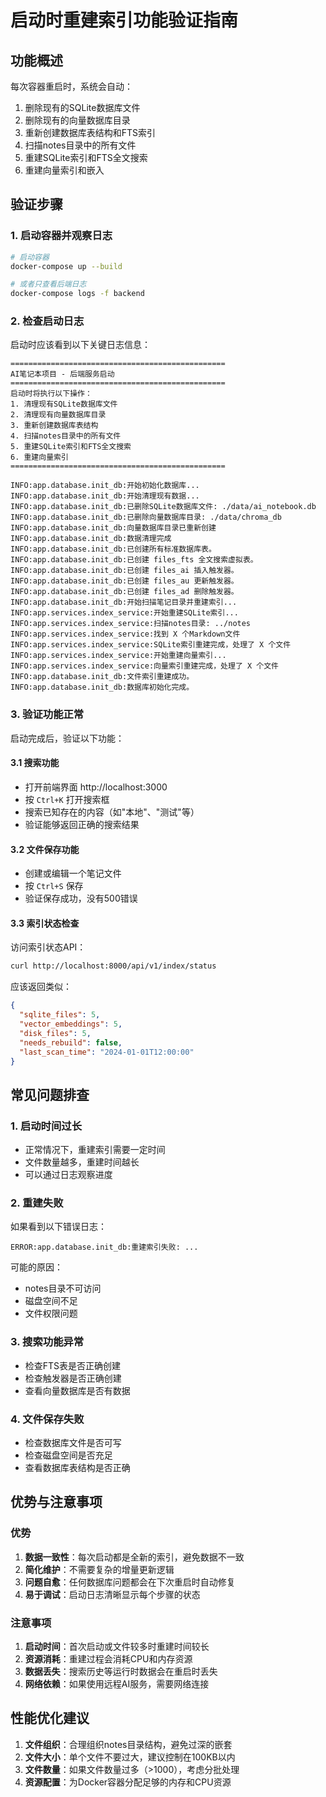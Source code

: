 # 启动时重建索引功能验证指南

## 功能概述

每次容器重启时，系统会自动：
1. 删除现有的SQLite数据库文件
2. 删除现有的向量数据库目录
3. 重新创建数据库表结构和FTS索引
4. 扫描notes目录中的所有文件
5. 重建SQLite索引和FTS全文搜索
6. 重建向量索引和嵌入

## 验证步骤

### 1. 启动容器并观察日志

```bash
# 启动容器
docker-compose up --build

# 或者只查看后端日志
docker-compose logs -f backend
```

### 2. 检查启动日志

启动时应该看到以下关键日志信息：

```
================================================
AI笔记本项目 - 后端服务启动
================================================
启动时将执行以下操作：
1. 清理现有SQLite数据库文件
2. 清理现有向量数据库目录
3. 重新创建数据库表结构
4. 扫描notes目录中的所有文件
5. 重建SQLite索引和FTS全文搜索
6. 重建向量索引
================================================

INFO:app.database.init_db:开始初始化数据库...
INFO:app.database.init_db:开始清理现有数据...
INFO:app.database.init_db:已删除SQLite数据库文件: ./data/ai_notebook.db
INFO:app.database.init_db:已删除向量数据库目录: ./data/chroma_db
INFO:app.database.init_db:向量数据库目录已重新创建
INFO:app.database.init_db:数据清理完成
INFO:app.database.init_db:已创建所有标准数据库表。
INFO:app.database.init_db:已创建 files_fts 全文搜索虚拟表。
INFO:app.database.init_db:已创建 files_ai 插入触发器。
INFO:app.database.init_db:已创建 files_au 更新触发器。
INFO:app.database.init_db:已创建 files_ad 删除触发器。
INFO:app.database.init_db:开始扫描笔记目录并重建索引...
INFO:app.services.index_service:开始重建SQLite索引...
INFO:app.services.index_service:扫描notes目录: ../notes
INFO:app.services.index_service:找到 X 个Markdown文件
INFO:app.services.index_service:SQLite索引重建完成，处理了 X 个文件
INFO:app.services.index_service:开始重建向量索引...
INFO:app.services.index_service:向量索引重建完成，处理了 X 个文件
INFO:app.database.init_db:文件索引重建成功。
INFO:app.database.init_db:数据库初始化完成。
```

### 3. 验证功能正常

启动完成后，验证以下功能：

#### 3.1 搜索功能
- 打开前端界面 http://localhost:3000
- 按 `Ctrl+K` 打开搜索框
- 搜索已知存在的内容（如"本地"、"测试"等）
- 验证能够返回正确的搜索结果

#### 3.2 文件保存功能
- 创建或编辑一个笔记文件
- 按 `Ctrl+S` 保存
- 验证保存成功，没有500错误

#### 3.3 索引状态检查
访问索引状态API：
```bash
curl http://localhost:8000/api/v1/index/status
```

应该返回类似：
```json
{
  "sqlite_files": 5,
  "vector_embeddings": 5,
  "disk_files": 5,
  "needs_rebuild": false,
  "last_scan_time": "2024-01-01T12:00:00"
}
```

## 常见问题排查

### 1. 启动时间过长
- 正常情况下，重建索引需要一定时间
- 文件数量越多，重建时间越长
- 可以通过日志观察进度

### 2. 重建失败
如果看到以下错误日志：
```
ERROR:app.database.init_db:重建索引失败: ...
```

可能的原因：
- notes目录不可访问
- 磁盘空间不足
- 文件权限问题

### 3. 搜索功能异常
- 检查FTS表是否正确创建
- 检查触发器是否正确创建
- 查看向量数据库是否有数据

### 4. 文件保存失败
- 检查数据库文件是否可写
- 检查磁盘空间是否充足
- 查看数据库表结构是否正确

## 优势与注意事项

### 优势
1. **数据一致性**：每次启动都是全新的索引，避免数据不一致
2. **简化维护**：不需要复杂的增量更新逻辑
3. **问题自愈**：任何数据库问题都会在下次重启时自动修复
4. **易于调试**：启动日志清晰显示每个步骤的状态

### 注意事项
1. **启动时间**：首次启动或文件较多时重建时间较长
2. **资源消耗**：重建过程会消耗CPU和内存资源
3. **数据丢失**：搜索历史等运行时数据会在重启时丢失
4. **网络依赖**：如果使用远程AI服务，需要网络连接

## 性能优化建议

1. **文件组织**：合理组织notes目录结构，避免过深的嵌套
2. **文件大小**：单个文件不要过大，建议控制在100KB以内
3. **文件数量**：如果文件数量过多（>1000），考虑分批处理
4. **资源配置**：为Docker容器分配足够的内存和CPU资源 